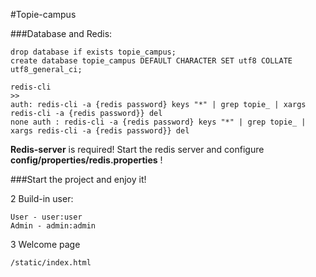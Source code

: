 #Topie-campus



###Database and Redis:


```
drop database if exists topie_campus;
create database topie_campus DEFAULT CHARACTER SET utf8 COLLATE utf8_general_ci;

redis-cli
>>
auth: redis-cli -a {redis password} keys "*" | grep topie_ | xargs redis-cli -a {redis password}} del
none auth : redis-cli -a {redis password} keys "*" | grep topie_ | xargs redis-cli -a {redis password}} del

```
**Redis-server** is required! 
Start the redis server and configure **config/properties/redis.properties** !

###Start the project and enjoy it!

2 Build-in user:
```
User - user:user
Admin - admin:admin
```

3 Welcome page
```
/static/index.html
```
